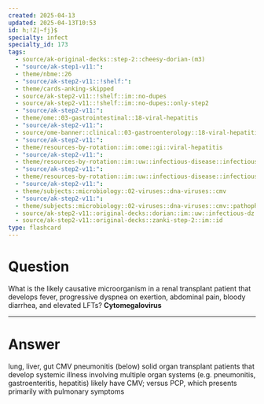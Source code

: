 ```yaml
---
created: 2025-04-13
updated: 2025-04-13T10:53
id: h;!Z|~fj}$
specialty: infect
specialty_id: 173
tags:
  - source/ak-original-decks::step-2::cheesy-dorian-(m3)
  - "source/ak-step1-v11:": 
  - theme/nbme::26
  - "source/ak-step2-v11::!shelf:": 
  - theme/cards-anking-skipped
  - source/ak-step2-v11::!shelf::im::no-dupes
  - source/ak-step2-v11::!shelf::im::no-dupes::only-step2
  - "source/ak-step2-v11:": 
  - theme/ome::03-gastrointestinal::18-viral-hepatitis
  - "source/ak-step2-v11:": 
  - source/ome-banner::clinical::03-gastroenterology::18-viral-hepatitis
  - "source/ak-step2-v11:": 
  - theme/resources-by-rotation::im::ome::gi::viral-hepatitis
  - "source/ak-step2-v11:": 
  - theme/resources-by-rotation::im::uw::infectious-disease::infectious-disease-dorian
  - "source/ak-step2-v11:": 
  - theme/resources-by-rotation::im::uw::infectious-disease::infectious-disease-zanki
  - "source/ak-step2-v11:": 
  - theme/subjects::microbiology::02-viruses::dna-viruses::cmv
  - "source/ak-step2-v11:": 
  - theme/subjects::microbiology::02-viruses::dna-viruses::cmv::pathophysiology
  - source/ak-step2-v11::original-decks::dorian::im::uw::infectious-dz
  - source/ak-step2-v11::original-decks::zanki-step-2::im::id
type: flashcard
---
```


# Question
What is the likely causative microorganism in a renal transplant patient that develops fever, progressive dyspnea on exertion, abdominal pain, bloody diarrhea, and elevated LFTs?   **Cytomegalovirus**

---

# Answer
lung, liver, gut CMV pneumonitis (below)   solid organ transplant patients that develop systemic illness involving multiple organ systems (e.g. pneumonitis, gastroenteritis, hepatitis) likely have CMV; versus PCP, which presents primarily with pulmonary symptoms